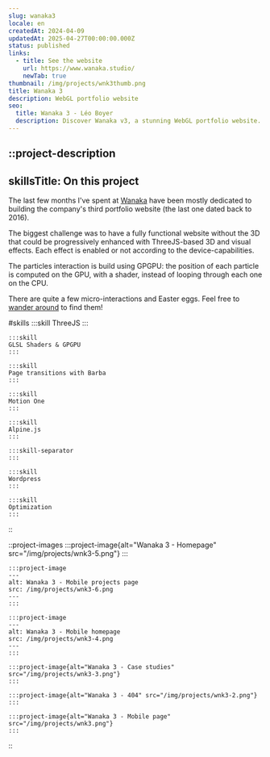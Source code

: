 ```yaml
---
slug: wanaka3
locale: en
createdAt: 2024-04-09
updatedAt: 2025-04-27T00:00:00.000Z
status: published
links:
  - title: See the website
    url: https://www.wanaka.studio/
    newTab: true
thumbnail: /img/projects/wnk3thumb.png
title: Wanaka 3
description: WebGL portfolio website
seo:
  title: Wanaka 3 - Léo Boyer
  description: Discover Wanaka v3, a stunning WebGL portfolio website.
---
```


::project-description
---
skillsTitle: On this project
---
The last few months I've spent at [Wanaka](https://www.wanaka.studio/) have been mostly dedicated to building the company's third portfolio website (the last one dated back to 2016).

The biggest challenge was to have a fully functional website without the 3D that could be progressively enhanced with ThreeJS-based 3D and visual effects. Each effect is enabled or not according to the device-capabilities.

The particles interaction is build using GPGPU: the position of each particle is computed on the GPU, with a shader, instead of looping through each one on the CPU.

There are quite a few micro-interactions and Easter eggs. Feel free to [wander around](https://www.wanaka.studio/) to find them!

#skills
    :::skill
    ThreeJS
    :::

    :::skill
    GLSL Shaders & GPGPU
    :::

    :::skill
    Page transitions with Barba
    :::

    :::skill
    Motion One
    :::

    :::skill
    Alpine.js
    :::

    :::skill-separator
    :::

    :::skill
    Wordpress
    :::

    :::skill
    Optimization
    :::
::

::project-images
    :::project-image{alt="Wanaka 3 - Homepage" src="/img/projects/wnk3-5.png"}
    :::

    :::project-image
    ---
    alt: Wanaka 3 - Mobile projects page
    src: /img/projects/wnk3-6.png
    ---
    :::

    :::project-image
    ---
    alt: Wanaka 3 - Mobile homepage
    src: /img/projects/wnk3-4.png
    ---
    :::

    :::project-image{alt="Wanaka 3 - Case studies" src="/img/projects/wnk3-3.png"}
    :::

    :::project-image{alt="Wanaka 3 - 404" src="/img/projects/wnk3-2.png"}
    :::

    :::project-image{alt="Wanaka 3 - Mobile page" src="/img/projects/wnk3.png"}
    :::
::

